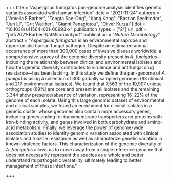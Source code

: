 +++
title = "Aspergillus fumigatus pan-genome analysis identifies genetic variants associated with human infection"
date = "2021-11-24"
authors = ["Amelia E Barber", "Tongta Sae-Ong", "Kang Kang", "Bastian Seelbinder", "Jun Li", "Grit Walther", "Gianni Panagiotou", "Oliver Kurzai"]
doi = "10.1038/s41564-021-00993-x"
publication_types = ["2"]
url_pdf = "pdf/2021-Barber-NatMicrobiol.pdf"
publication = "*Nature Microbiology*"
abstract = "*Aspergillus fumigatus* is an environmental saprobe and opportunistic human fungal pathogen. Despite an estimated annual occurrence of more than 300,000 cases of invasive disease worldwide, a comprehensive survey of the genomic diversity present in *A. fumigatus*—including the relationship between clinical and environmental isolates and how this genetic diversity contributes to virulence and antifungal drug resistance—has been lacking. In this study we define the pan-genome of *A. fumigatus* using a collection of 300 globally sampled genomes (83 clinical and 217 environmental isolates). We found that 7,563 of the 10,907 unique orthogroups (69%) are core and present in all isolates and the remaining 3,344 show presence/absence of variation, representing 16–22% of the genome of each isolate. Using this large genomic dataset of environmental and clinical samples, we found an enrichment for clinical isolates in a genetic cluster whose genomes also contain more accessory genes, including genes coding for transmembrane transporters and proteins with iron-binding activity, and genes involved in both carbohydrate and amino-acid metabolism. Finally, we leverage the power of genome-wide association studies to identify genomic variation associated with clinical isolates and triazole resistance as well as characterize genetic variation in known virulence factors. This characterization of the genomic diversity of *A. fumigatus* allows us to move away from a single reference genome that does not necessarily represent the species as a whole and better understand its pathogenic versatility, ultimately leading to better management of these infections."

+++